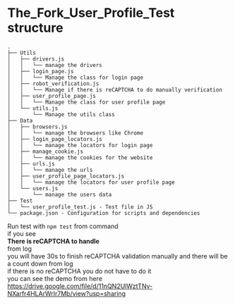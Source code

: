 # The_Fork_User_Profile_Test structure

    .
    ├── Utils
    │   ├── drivers.js
    │   │   └── manage the drivers
    │   ├── login_page.js
    │   │   └── Manage the class for login page
    │   ├── robot_verification.js
    │   │   └── Manage if there is reCAPTCHA to do manually verification
    │   ├── user_profile_page.js
    │   │   └── Manage the class for user profile page
    │   └── utils.js
    │       └── Manage the utils class
    ├── Data
    │   ├── browsers.js
    │   │   └── manage the browsers like Chrome
    │   ├── login_page_locators.js
    │   │   └── manage the locators for login page
    │   ├── manage_cookie.js
    │   │   └── manage the cookies for the website
    │   ├── urls.js
    │   │   └── manage the urls
    │   ├── user_profile_page_locators.js
    │   │   └── manage the locators for user profile page
    │   └── users.js
    │       └── manage the users data
    ├── Test
    │   └── user_profile_test.js - Test file in JS
    └── package.json - Configuration for scripts and dependencies

Run test with `npm test` from command  
if you see   
**There is reCAPTCHA to handle**  
from log  
you will have 30s to finish reCAPTCHA validation manually and there will be a count down from log  
if there is no reCAPTCHA you do not have to do it  
you can see the demo from here  
https://drive.google.com/file/d/11nQN2UlWztTNv-NXarfr4HLArWrIr7Mb/view?usp=sharing
